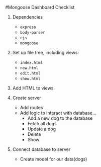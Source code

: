 #Mongoose Dashboard Checklist

1. Dependencies
    + `express`
    + `body-parser`
    + `ejs`
    + `mongoose`

2. Set up file tree, including views:
    + `index.html`
    + `new.html`
    + `edit.html`
    + `show.html`

3. Add HTML to views

4. Create server
    + Add routes
    + Add logic to interact with database...
        + Add a new dog to the database
        + Fetch all dogs
        + Update a dog
        + Delete
        + Show

5. Connect database to server
    + Create model for our data(dogs)
